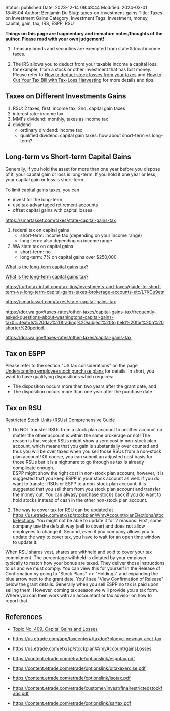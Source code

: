 Status: published
Date: 2023-12-14 09:48:44
Modified: 2024-03-01 18:45:04
Author: Benjamin Du
Slug: taxes-on-investment-gains
Title: Taxes on Investment Gains
Category: Investment
Tags: Investment, money, capital, gain, tax, IRS, ESPP, RSU 

**Things on this page are fragmentary and immature notes/thoughts of the author. Please read with your own judgement!**

1. Treasury bonds and securities are exempted from state & local income taxes.

2. The IRS allows you to deduct from your taxable income a capital loss, 
    for example, 
    from a stock or other investment that has lost money.
    Please refer to
    [How to deduct stock losses from your taxes](https://www.bankrate.com/investing/how-to-deduct-stock-losses-from-taxes/)
    and
    [How to Cut Your Tax Bill with Tax-Loss Harvesting](https://www.schwab.com/learn/story/how-to-cut-your-tax-bill-with-tax-loss-harvesting)
    for more details and tips.


## Taxes on Different Investments Gains

1. RSU: 2 taxes, first: income tax; 2nd: capital gain taxes
2. interest rate: income tax
3. MMFs dividend: monthly, taxes as income tax
4. dividend
    - ordinary dividend: income tax
    - qualified dividend: capital gain taxes: how about short-term vs long-term?

## Long-term vs Short-term Capital Gains

Generally, 
if you hold the asset for more than one year before you dispose of it, 
your capital gain or loss is long-term. 
If you hold it one year or less, 
your capital gain or loss is short-term.

To limit capital gains taxes, you can 
- invest for the long-term
- use tax-advantaged retirement accounts 
- offset capital gains with capital losses

https://smartasset.com/taxes/state-capital-gains-tax

1. federal tax on capital gains
    - short-term: income tax (depending on your income range)
    - long-term: also depending on income range
3. WA state tax on capital gains
    - short-term: no
    - long-term: 7% on capital gains over $250,000


[What is the long-term capital gains tax?](https://www.bankrate.com/investing/long-term-capital-gains-tax)

[What is the long-term capital gains tax?](https://www.bankrate.com/investing/long-term-capital-gains-tax/)

https://turbotax.intuit.com/tax-tips/investments-and-taxes/guide-to-short-term-vs-long-term-capital-gains-taxes-brokerage-accounts-etc/L7KCu9etn

https://smartasset.com/taxes/state-capital-gains-tax

https://dor.wa.gov/taxes-rates/other-taxes/capital-gains-tax/frequently-asked-questions-about-washingtons-capital-gains-tax#:~:text=Is%20day%2Dtrading%20subject%20to,held%20for%20a%20shorter%20period.

https://dor.wa.gov/taxes-rates/other-taxes/capital-gains-tax

## Tax on ESPP

Please refer to the section "US tax considerations" on the page 
[Understanding employee stock purchase plans](https://us.etrade.com/knowledge/library/stock-plans/employee-stock-purchase-plan)
for details.
In short, 
you want to have qualifying dispositions which requires:

- The disposition occurs more than two years after the grant date, and
- The disposition occurs more than one year after the purchase date

## Tax on RSU

[Restricted Stock Units (RSUs) Comprehensive Guide](https://tanphan.com/blog/restricted-stock-units-rsu-comprehensive-guide)

1. Do NOT transfer RSUs from a stock plan account to another account
    no matter the other account is within the same brokerage or not!
    The reason is that vested RSUs might show a zero cost in non-stock plan account,
    which means that you gain is substantially over counted 
    and thus you will be over taxed when you sell those RSUs from a non-stock plan account! 
    Of course, 
    you can submit an adjusted cost basis for those RSUs 
    but it is a nightmare to go through as tax is already complicate enough.  
    ESPP might show the right cost in non-stock plan account,
    however,
    it is suggested that you keep ESPP in your stock account as well.
    If you do want to transfer RSUs or ESPP to a non-stock plan account,
    it is suggested that you sell them from you stock plan account and transfer the money out.
    You can alwasy purchase stocks back if you do want to hold stocks instead of cash in the other non-stock plan account.

2. The way to cover tax for RSU can be updated at https://us.etrade.com/etx/sp/stockplan/#/myAccount/planElections/stockElections.
    You might not be able to update it for 2 reasons.
    First, 
    some company use the default way (sell to cover) and does not allow employees to change it.
    Second,
    even if you company allows you to update the way to cover tax,
    you have to wait for an open time window to update it.

When RSU shares vest, 
shares are withheld and sold to cover your tax commitment. 
The percentage withheld is dictated by your employer typically to match how your bonus are taxed. 
They deliver those instructions to us and we must comply. 
You can view this for yourself in the Release of Confirmation 
by going to "Stock Plans" >> "Holdings" and expanding the blue arrow next to the grant date. 
You'll see "View Confirmation of Release" below the grant details. 
Generally when you sell ESPP no tax is paid upon selling them. 
However, 
coming tax season we will provide you a tax form. Where you can then work with an accountant or tax advisor on how to report that.

## References

- [Topic No. 409, Capital Gains and Losses](https://www.irs.gov/taxtopics/tc409#:~:text=To%20correctly%20arrive%20at%20your,or%20loss%20is%20short%2Dterm.)

- https://us.etrade.com/app/taxcenter#/taxdoc?ploc=c-newnav-acct-tax

- https://us.etrade.com/etx/sp/stockplan/#/myAccount/gainsLosses

- https://content.etrade.com/etrade/optionslink/espptax.pdf

- https://content.etrade.com/etrade/optionslink/oltaxexercise.pdf

- https://content.etrade.com/etrade/optionslink/isotax.pdf

- https://content.etrade.com/etrade/customer/invest/finalrestrictedstockfaqs.pdf

- https://content.etrade.com/etrade/optionslink/sartax.pdf
